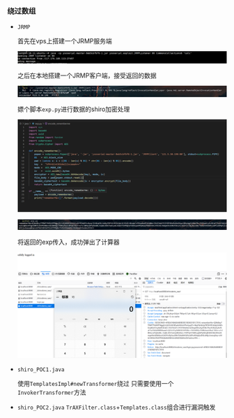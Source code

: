 ### 绕过数组

- `JRMP`

  首先在vps上搭建一个JRMP服务端

  ![image-20220416162858794](README/image-20220416162858794-16501090111011.png)

  之后在本地搭建一个JRMP客户端，接受返回的数据

  ![image-20220416163510189](README/image-20220416163510189-16501090374432.png)

  嫖个脚本`exp.py`进行数据的shiro加密处理

  ![image-20220416162933410](README/image-20220416162933410-16501090467353.png)

  ![image-20220416162917513](README/image-20220416162917513-16501090572494.png)

  将返回的exp传入，成功弹出了计算器

  ![image-20220416162741924](README/image-20220416162741924-16501090728445.png)

- `shiro_POC1.java`

  使用`TemplatesImpl#newTransformer`绕过
  只需要使用一个`InvokerTransformer`方法

- `shiro_POC2.java`
  `TrAXFilter.class`+`Templates.class`组合进行漏洞触发